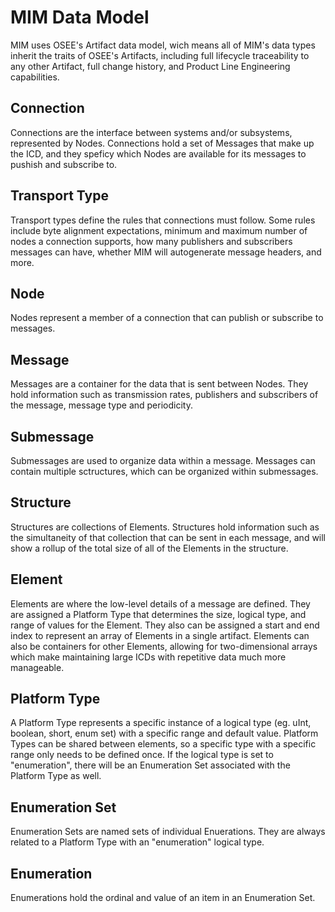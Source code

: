 # MIM Data Model

MIM uses OSEE's Artifact data model, wich means all of MIM's data types inherit the traits of OSEE's Artifacts, including full lifecycle traceability to any other Artifact, full change history, and Product Line Engineering capabilities.

## Connection

Connections are the interface between systems and/or subsystems, represented by Nodes. Connections hold a set of Messages that make up the ICD, and they speficy which Nodes are available for its messages to pushish and subscribe to.

## Transport Type

Transport types define the rules that connections must follow. Some rules include byte alignment expectations, minimum and maximum number of nodes a connection supports, how many publishers and subscribers messages can have, whether MIM will autogenerate message headers, and more.

## Node

Nodes represent a member of a connection that can publish or subscribe to messages.

## Message

Messages are a container for the data that is sent between Nodes. They hold information such as transmission rates, publishers and subscribers of the message, message type and periodicity.

## Submessage

Submessages are used to organize data within a message. Messages can contain multiple sctructures, which can be organized within submessages.

## Structure

Structures are collections of Elements. Structures hold information such as the simultaneity of that collection that can be sent in each message, and will show a rollup of the total size of all of the Elements in the structure.

## Element

Elements are where the low-level details of a message are defined. They are assigned a Platform Type that determines the size, logical type, and range of values for the Element. They also can be assigned a start and end index to represent an array of Elements in a single artifact. Elements can also be containers for other Elements, allowing for two-dimensional arrays which make maintaining large ICDs with repetitive data much more manageable.

## Platform Type

A Platform Type represents a specific instance of a logical type (eg. uInt, boolean, short, enum set) with a specific range and default value. Platform Types can be shared between elements, so a specific type with a specific range only needs to be defined once. If the logical type is set to "enumeration", there will be an Enumeration Set associated with the Platform Type as well.

## Enumeration Set

Enumeration Sets are named sets of individual Enuerations. They are always related to a Platform Type with an "enumeration" logical type.

## Enumeration

Enumerations hold the ordinal and value of an item in an Enumeration Set.

